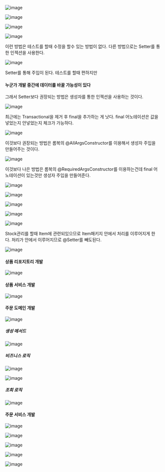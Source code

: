 ![image](https://user-images.githubusercontent.com/114403546/209304131-f1c5ce5d-5edd-4086-ac91-7e36bee53450.png)

![image](https://user-images.githubusercontent.com/114403546/209553920-135a1961-5a47-4bcd-9790-98ad62cae3a1.png)

![image](https://user-images.githubusercontent.com/114403546/209556497-b491a16a-a9c0-4619-8e01-e18238f268b1.png)

![image](https://user-images.githubusercontent.com/114403546/209556552-984d8628-bacc-4c88-bfc8-e8e3cbd89e7a.png)

이런 방법은 테스트를 할때 수정을 할수 있는 방법이 없다. 다른 방법으로는 Setter를 통한 인젝션을 사용한다.

![image](https://user-images.githubusercontent.com/114403546/209556797-7b770cb4-540a-4fe2-b704-ff96ceac78a1.png)

Setter를 통해 주입이 된다. 테스트를 할때 편하지만 
#### 누군가 개발 중간에 데이터를 바꿀 가능성이 있다

그래서 Setter보다 권장되는 방법은 생성자를 통한 인젝션을 사용하는 것이다.

![image](https://user-images.githubusercontent.com/114403546/209556797-7b770cb4-540a-4fe2-b704-ff96ceac78a1.png)

최근에는 Transactional을 제거 후 final을 추가하는 게 낫다. final 어노테이션은 값을 넣었는지 안넣었는지 체크가 가능하다.

![image](https://user-images.githubusercontent.com/114403546/209557766-b8847fff-dfb0-4f76-aed7-a5c38fb08e6c.png)

이것보다 권장되는 방법은 롬복의 @AllArgsConstructor를 이용해서 생성자 주입을 만들어주는 것이다.

![image](https://user-images.githubusercontent.com/114403546/209557866-e23d47c7-45d9-43f0-bad0-785ab3ab049e.png)

이것보다 나은 방법은 롬복의 @RequiredArgsConstructor를 이용하는건데 final 어노테이션이 있는것만 생성자 주입을 만들어준다.

![image](https://user-images.githubusercontent.com/114403546/209557954-12480fae-73d5-42ef-8128-f4cb3f900efb.png)

![image](https://user-images.githubusercontent.com/114403546/209680961-66de01f1-a796-4c5f-9aa3-20c4d587e2e9.png)

![image](https://user-images.githubusercontent.com/114403546/209681008-e1fe632d-5b5e-4748-8d51-237d6d1dbc01.png)

![image](https://user-images.githubusercontent.com/114403546/210074186-d0136186-a3cb-4e83-a7f2-e2922a863b80.png)

![image](https://user-images.githubusercontent.com/114403546/210074959-8154ae21-7782-47c8-9a47-150be4e30667.png)

Stock관리를 할때 Item에 관련되있으므로 Item패키지 안에서 처리를 이루어지게 한다. 처리가 안에서 이루어지므로 @Setter를 빼도된다.

![image](https://user-images.githubusercontent.com/114403546/210075074-40fc9043-2186-4ce6-97d7-d8f9cca5407d.png)

#### 상품 리포지토리 개발

![image](https://user-images.githubusercontent.com/114403546/210174981-4ba61702-c6a0-4002-8120-0d18114f7a2f.png)

#### 상품 서비스 개발

![image](https://user-images.githubusercontent.com/114403546/210233199-8f9c7213-1ef9-4bd9-974d-c26b61610f23.png)

#### 주문 도메인 개발

![image](https://user-images.githubusercontent.com/114403546/210356562-1fae8ff3-f86b-49f5-9404-21f06b931951.png)

##### 생성 메서드

![image](https://user-images.githubusercontent.com/114403546/210359037-8885230e-7d05-4156-9e3c-6bb6106ae92b.png)

##### 비즈니스 로직

![image](https://user-images.githubusercontent.com/114403546/210359552-5441e8fe-bc29-4344-afc6-e44eeca7e9ef.png)

![image](https://user-images.githubusercontent.com/114403546/210359117-429d69c4-29d9-4d9d-a751-2edcf7959637.png)

##### 조회 로직

![image](https://user-images.githubusercontent.com/114403546/210359183-e3c25c40-a8f1-40ca-b6f6-9b68f0a8b1c8.png)

#### 주문 서비스 개발

![image](https://user-images.githubusercontent.com/114403546/210802809-73e39838-153d-4b35-953d-59b4a50d35de.png)

![image](https://user-images.githubusercontent.com/114403546/210963574-52332b9a-0a7c-4b67-8d6f-2e84f52f6f8c.png)

![image](https://user-images.githubusercontent.com/114403546/210963693-bc24bcf6-fd71-4e6a-8d63-44ddf7d9289f.png)

![image](https://user-images.githubusercontent.com/114403546/210964019-bd555b42-8747-43d3-8a3b-43937131e19d.png)

![image](https://user-images.githubusercontent.com/114403546/210964131-e2092b49-617b-47af-89c7-54638d692d5f.png)
